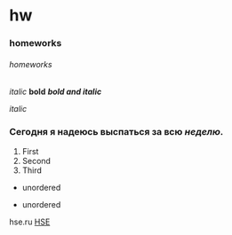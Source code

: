 # hw
### homeworks
###### homeworks


*italic*
**bold**
***bold and italic***

_italic_
### Сегодня я надеюсь выспаться за всю ***неделю***. 
1. First
2. Second
3. Third
+ unordered
- unordered

hse.ru
[HSE](https://www.hse.ru/)
